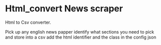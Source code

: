 # Html_convert News scraper
Html to Csv converter.


Pick up any english news papper 
identify what sections you need to pick and store into a csv
add the html identifier and the class in the config json
